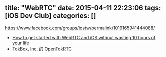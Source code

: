 title: "WebRTC"
date: 2015-04-11 22:23:06
tags: [iOS Dev Club]
categories: []
---

https://www.facebook.com/groups/iostw/permalink/1019165941444088/

 *	[How to get started with WebRTC and iOS without wasting 10 hours of your life](http://ninjanetic.com/how-to-get-started-with-webrtc-and-ios-without-wasting-10-hours-of-your-life/?hc_location=ufi)
 *	[TokBox, Inc. 的 OpenTokRTC](https://appsto.re/tw/PiDOQ.i)

